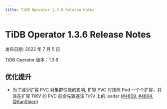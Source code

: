 ```yaml
---
title: TiDB Operator 1.3.6 Release Notes
---
```


# TiDB Operator 1.3.6 Release Notes

发布日期: 2022 年 7 月 5 日

TiDB Operator 版本：1.3.6

## 优化提升

- 为了减少扩容 PVC 对集群性能的影响, 扩容 PVC 时按照 Pod 一个个扩容，并且在扩容 TiKV 的 PVC 前会先驱逐该 TiKV 上的 leader ([#4609](https://github.com/pingcap/tidb-operator/pull/4609), [#4604](https://github.com/pingcap/tidb-operator/pull/4604), [@KanShiori](https://github.com/KanShiori))
